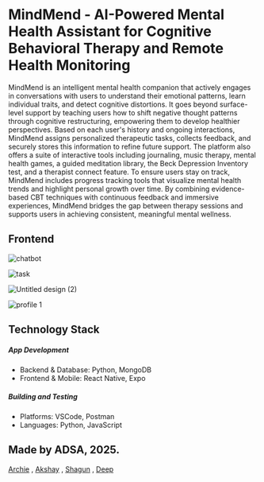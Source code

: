 # MindMend - AI-Powered Mental Health Assistant for Cognitive Behavioral Therapy and Remote Health Monitoring

MindMend is an intelligent mental health companion that actively engages in conversations with users to understand their emotional patterns, learn individual traits, and detect cognitive distortions.
It goes beyond surface-level support by teaching users how to shift negative thought patterns through cognitive restructuring, empowering them to develop healthier perspectives. 
Based on each user's history and ongoing interactions, MindMend assigns personalized therapeutic tasks, collects feedback, and securely stores this information to refine future support. 
The platform also offers a suite of interactive tools including journaling, music therapy, mental health games, a guided meditation library, the Beck Depression Inventory test, and a therapist connect feature. 
To ensure users stay on track, MindMend includes progress tracking tools that visualize mental health trends and highlight personal growth over time. By combining evidence-based CBT techniques with continuous feedback and immersive experiences, MindMend bridges the gap between therapy sessions and supports users in achieving consistent, meaningful mental wellness.  


## Frontend

![chatbot](https://github.com/user-attachments/assets/ca4a5e35-2a35-49ec-bcac-16ba52c213d5)

![task](https://github.com/user-attachments/assets/accd62fc-8ae3-4db6-b539-fec91b3d6ce3)


![Untitled design (2)](https://github.com/user-attachments/assets/c2ed522b-c0f1-4bd5-aefe-1dc98caf3393)


![profile 1](https://github.com/user-attachments/assets/0102dd49-c829-4413-9c1f-46eb7a583ff7)






## Technology Stack

##### App Development
 - Backend & Database: Python, MongoDB
 - Frontend & Mobile: React Native, Expo

##### Building and Testing
 - Platforms: VSCode, Postman
 - Languages: Python, JavaScript


## Made by ADSA, 2025.
[Archie](https://github.com/Archiesachin) , [Akshay](https://github.com/akshayrathod205) , [Shagun](https://github.com/shagun6093) , [Deep](https://github.com/deepprajapati25)
